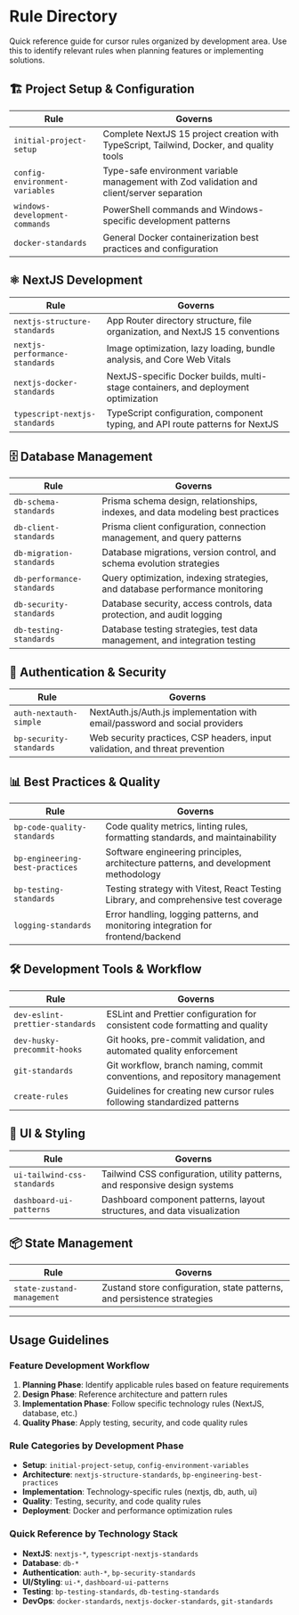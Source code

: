# Rule Directory

Quick reference guide for cursor rules organized by development area. Use this to identify relevant rules when planning features or implementing solutions.

## 🏗️ Project Setup & Configuration

| Rule                           | Governs                                                                                    |
| ------------------------------ | ------------------------------------------------------------------------------------------ |
| `initial-project-setup`        | Complete NextJS 15 project creation with TypeScript, Tailwind, Docker, and quality tools   |
| `config-environment-variables` | Type-safe environment variable management with Zod validation and client/server separation |
| `windows-development-commands` | PowerShell commands and Windows-specific development patterns                              |
| `docker-standards`             | General Docker containerization best practices and configuration                           |

## ⚛️ NextJS Development

| Rule                           | Governs                                                                            |
| ------------------------------ | ---------------------------------------------------------------------------------- |
| `nextjs-structure-standards`   | App Router directory structure, file organization, and NextJS 15 conventions       |
| `nextjs-performance-standards` | Image optimization, lazy loading, bundle analysis, and Core Web Vitals             |
| `nextjs-docker-standards`      | NextJS-specific Docker builds, multi-stage containers, and deployment optimization |
| `typescript-nextjs-standards`  | TypeScript configuration, component typing, and API route patterns for NextJS      |

## 🗄️ Database Management

| Rule                       | Governs                                                                        |
| -------------------------- | ------------------------------------------------------------------------------ |
| `db-schema-standards`      | Prisma schema design, relationships, indexes, and data modeling best practices |
| `db-client-standards`      | Prisma client configuration, connection management, and query patterns         |
| `db-migration-standards`   | Database migrations, version control, and schema evolution strategies          |
| `db-performance-standards` | Query optimization, indexing strategies, and database performance monitoring   |
| `db-security-standards`    | Database security, access controls, data protection, and audit logging         |
| `db-testing-standards`     | Database testing strategies, test data management, and integration testing     |

## 🔐 Authentication & Security

| Rule                    | Governs                                                                      |
| ----------------------- | ---------------------------------------------------------------------------- |
| `auth-nextauth-simple`  | NextAuth.js/Auth.js implementation with email/password and social providers  |
| `bp-security-standards` | Web security practices, CSP headers, input validation, and threat prevention |

## 📊 Best Practices & Quality

| Rule                            | Governs                                                                              |
| ------------------------------- | ------------------------------------------------------------------------------------ |
| `bp-code-quality-standards`     | Code quality metrics, linting rules, formatting standards, and maintainability       |
| `bp-engineering-best-practices` | Software engineering principles, architecture patterns, and development methodology  |
| `bp-testing-standards`          | Testing strategy with Vitest, React Testing Library, and comprehensive test coverage |
| `logging-standards`             | Error handling, logging patterns, and monitoring integration for frontend/backend    |

## 🛠️ Development Tools & Workflow

| Rule                            | Governs                                                                      |
| ------------------------------- | ---------------------------------------------------------------------------- |
| `dev-eslint-prettier-standards` | ESLint and Prettier configuration for consistent code formatting and quality |
| `dev-husky-precommit-hooks`     | Git hooks, pre-commit validation, and automated quality enforcement          |
| `git-standards`                 | Git workflow, branch naming, commit conventions, and repository management   |
| `create-rules`                  | Guidelines for creating new cursor rules following standardized patterns     |

## 🎨 UI & Styling

| Rule                        | Governs                                                                     |
| --------------------------- | --------------------------------------------------------------------------- |
| `ui-tailwind-css-standards` | Tailwind CSS configuration, utility patterns, and responsive design systems |
| `dashboard-ui-patterns`     | Dashboard component patterns, layout structures, and data visualization     |

## 📦 State Management

| Rule                       | Governs                                                                 |
| -------------------------- | ----------------------------------------------------------------------- |
| `state-zustand-management` | Zustand store configuration, state patterns, and persistence strategies |

---

## Usage Guidelines

### Feature Development Workflow

1. **Planning Phase**: Identify applicable rules based on feature requirements
2. **Design Phase**: Reference architecture and pattern rules
3. **Implementation Phase**: Follow specific technology rules (NextJS, database, etc.)
4. **Quality Phase**: Apply testing, security, and code quality rules

### Rule Categories by Development Phase

- **Setup**: `initial-project-setup`, `config-environment-variables`
- **Architecture**: `nextjs-structure-standards`, `bp-engineering-best-practices`
- **Implementation**: Technology-specific rules (nextjs, db, auth, ui)
- **Quality**: Testing, security, and code quality rules
- **Deployment**: Docker and performance optimization rules

### Quick Reference by Technology Stack

- **NextJS**: `nextjs-*`, `typescript-nextjs-standards`
- **Database**: `db-*`
- **Authentication**: `auth-*`, `bp-security-standards`
- **UI/Styling**: `ui-*`, `dashboard-ui-patterns`
- **Testing**: `bp-testing-standards`, `db-testing-standards`
- **DevOps**: `docker-standards`, `nextjs-docker-standards`, `git-standards`
